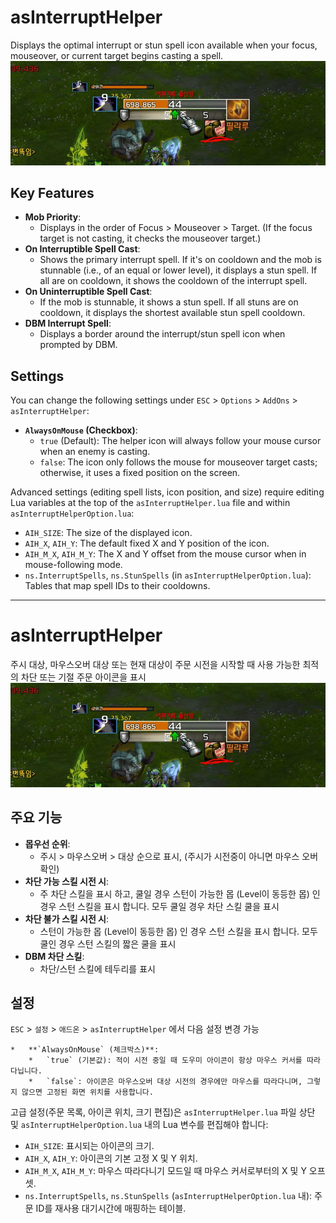 # asInterruptHelper

Displays the optimal interrupt or stun spell icon available when your focus, mouseover, or current target begins casting a spell.
![asInterruptHelper](https://github.com/aspilla/asMOD/blob/main/.Pictures/asInterruptHelper.jpg?raw=true)

## Key Features

*   **Mob Priority**:
    *   Displays in the order of Focus > Mouseover > Target. (If the focus target is not casting, it checks the mouseover target.)
*   **On Interruptible Spell Cast**:
    *   Shows the primary interrupt spell. If it's on cooldown and the mob is stunnable (i.e., of an equal or lower level), it displays a stun spell. If all are on cooldown, it shows the cooldown of the interrupt spell.
*   **On Uninterruptible Spell Cast**:
    *   If the mob is stunnable, it shows a stun spell. If all stuns are on cooldown, it displays the shortest available stun spell cooldown.
*   **DBM Interrupt Spell**:
    *   Displays a border around the interrupt/stun spell icon when prompted by DBM.

## Settings

You can change the following settings under `ESC` > `Options` > `AddOns` > `asInterruptHelper`:

*   **`AlwaysOnMouse` (Checkbox)**:
    *   `true` (Default): The helper icon will always follow your mouse cursor when an enemy is casting.
    *   `false`: The icon only follows the mouse for mouseover target casts; otherwise, it uses a fixed position on the screen.

Advanced settings (editing spell lists, icon position, and size) require editing Lua variables at the top of the `asInterruptHelper.lua` file and within `asInterruptHelperOption.lua`:
*   `AIH_SIZE`: The size of the displayed icon.
*   `AIH_X`, `AIH_Y`: The default fixed X and Y position of the icon.
*   `AIH_M_X`, `AIH_M_Y`: The X and Y offset from the mouse cursor when in mouse-following mode.
*   `ns.InterruptSpells`, `ns.StunSpells` (in `asInterruptHelperOption.lua`): Tables that map spell IDs to their cooldowns.

---

# asInterruptHelper

주시 대상, 마우스오버 대상 또는 현재 대상이 주문 시전을 시작할 때 사용 가능한 최적의 차단 또는 기절 주문 아이콘을 표시
![asInterruptHelper](https://github.com/aspilla/asMOD/blob/main/.Pictures/asInterruptHelper.jpg?raw=true)   

## 주요 기능

*   **몹우선 순위**:
    * 주시 > 마우스오버 > 대상 순으로 표시, (주시가 시전중이 아니면 마우스 오버 확인)
*   **차단 가능 스킬 시전 시**:
    * 주 차단 스킬을 표시 하고, 쿨일 경우 스턴이 가능한 몹 (Level이 동등한 몹) 인 경우 스턴 스킬을 표시 합니다. 모두 쿨일 경우 차단 스킬 쿨을 표시
*   **차단 불가 스킬 시전 시**:
    * 스턴이 가능한 몹 (Level이 동등한 몹) 인 경우 스턴 스킬을 표시 합니다. 모두 쿨인 경우 스턴 스킬의 짧은 쿨을 표시
*   **DBM 차단 스킬**:
    * 차단/스턴 스킬에 테두리를 표시

## 설정

`ESC` > `설정` > `애드온` > `asInterruptHelper` 에서 다음 설정 변경 가능

    *   **`AlwaysOnMouse` (체크박스)**:
        *   `true` (기본값): 적이 시전 중일 때 도우미 아이콘이 항상 마우스 커서를 따라다닙니다.
        *   `false`: 아이콘은 마우스오버 대상 시전의 경우에만 마우스를 따라다니며, 그렇지 않으면 고정된 화면 위치를 사용합니다.

고급 설정(주문 목록, 아이콘 위치, 크기 편집)은 `asInterruptHelper.lua` 파일 상단 및 `asInterruptHelperOption.lua` 내의 Lua 변수를 편집해야 합니다:
*   `AIH_SIZE`: 표시되는 아이콘의 크기.
*   `AIH_X`, `AIH_Y`: 아이콘의 기본 고정 X 및 Y 위치.
*   `AIH_M_X`, `AIH_M_Y`: 마우스 따라다니기 모드일 때 마우스 커서로부터의 X 및 Y 오프셋.
*   `ns.InterruptSpells`, `ns.StunSpells` (`asInterruptHelperOption.lua` 내): 주문 ID를 재사용 대기시간에 매핑하는 테이블.
